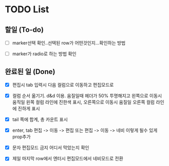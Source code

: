 # TODO List

## 할일 (To-do)
- [ ] marker선택 확인..선택된 row가 어떤것인지...확인하는 방법
- [ ] marker가 radio로 하는 방법 확인


## 완료된 일 (Done)
- [x] 편집시 tab 입력시 다음 컬럼으로 이동하고 편집모드로
- [x] 컬럼 순서 옮기기. d&d 이용. 움질일때 헤더가 50% 투명해지고 왼쪽으로 이동시 움직일 왼쪽 컬럼 라인에 진한색 표시, 오른쪽으로 이동시 움질일 오른쪽 컬럼 라인에 진하게 표시
- [x] tail 쪽에 합계, 총 카운트 표시
- [x] enter, tab 편집 -> 이동 -> 편집 또는 편집 -> 이동 -> 네비 이렇게 될수 있게 prop추가
- [x] 문자 편집모드 금지 어디서 막았는지 확인
- [x] 제일 마지막 row에서 엔터시 편집모드에서 네비모드로 전환


